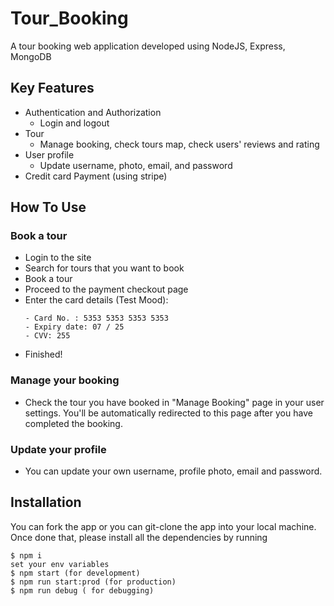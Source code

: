 # Tour_Booking
A  tour booking web application developed using  NodeJS, Express, MongoDB 


## Key Features

* Authentication and Authorization
  - Login and logout
* Tour
  - Manage booking, check tours map, check users' reviews and rating
* User profile
  - Update username, photo, email, and password
* Credit card Payment (using stripe)

## How To Use

### Book a tour
* Login to the site
* Search for tours that you want to book
* Book a tour
* Proceed to the payment checkout page
* Enter the card details (Test Mood):
  ```
  - Card No. : 5353 5353 5353 5353
  - Expiry date: 07 / 25
  - CVV: 255
  ```
* Finished!


### Manage your booking

* Check the tour you have booked in "Manage Booking" page in your user settings. You'll be automatically redirected to this
  page after you have completed the booking.

### Update your profile

* You can update your own username, profile photo, email and password.

## Installation
You can fork the app or you can git-clone the app into your local machine. Once done that, please install all the
dependencies by running
```
$ npm i
set your env variables
$ npm start (for development)
$ npm run start:prod (for production)
$ npm run debug ( for debugging)
